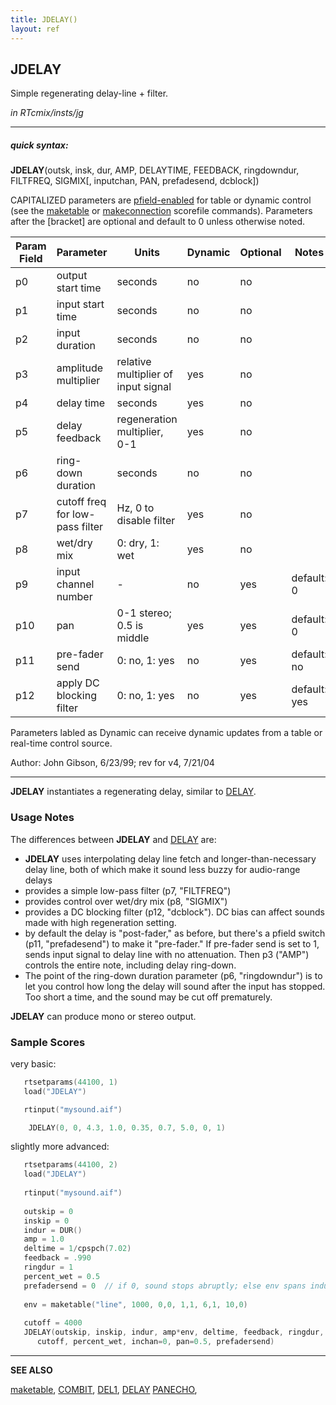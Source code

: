 ```yaml
---
title: JDELAY()
layout: ref
---
```


## JDELAY

Simple regenerating delay-line + filter.

*in RTcmix/insts/jg*  
  

-----

##### quick syntax:

**JDELAY**(outsk, insk, dur, AMP, DELAYTIME, FEEDBACK, ringdowndur,
FILTFREQ, SIGMIX\[, inputchan, PAN, prefadesend, dcblock\])

CAPITALIZED parameters are [pfield-enabled](pfield-enabled.html) for
table or dynamic control (see the
[maketable](../scorefile/maketable.html) or
[makeconnection](../scorefile/makeconnection.html) scorefile
commands). Parameters after the \[bracket\] are optional and default to
0 unless otherwise noted.


Param Field	| Parameter | Units | Dynamic | Optional | Notes
----------- | --------- | ----- | -------- | --------- | ---------
p0 | output start time | seconds | no | no | 
p1 | input start time | seconds | no | no | 
p2 | input duration | seconds | no | no | 
p3 | amplitude multiplier | relative multiplier of input signal | yes | no | 
p4 | delay time | seconds | yes | no | 
p5 | delay feedback | regeneration multiplier, 0-1 | yes | no | 
p6 | ring-down duration | seconds | no | no | 
p7 | cutoff freq for low-pass filter | Hz, 0 to disable filter | yes | no | 
p8 | wet/dry mix | 0: dry, 1: wet | yes | no | 
p9 | input channel number |  -  | no | yes | default: 0 | 
p10 | pan | 0-1 stereo; 0.5 is middle | yes | yes | default: 0 | 
p11 | pre-fader send | 0: no, 1: yes | no | yes | default: no | 
p12 | apply DC blocking filter | 0: no, 1: yes | no | yes | default: yes | 
  
Parameters labled as Dynamic can receive dynamic updates from a table or real-time control source.

Author:  John Gibson, 6/23/99; rev for v4, 7/21/04

  

-----

  
**JDELAY** instantiates a regenerating delay, similar to
[DELAY](DELAY.html).

### Usage Notes

The differences between **JDELAY** and [DELAY](DELAY.html) are:

  - **JDELAY** uses interpolating delay line fetch and
    longer-than-necessary delay line, both of which make it sound less
    buzzy for audio-range delays
  - provides a simple low-pass filter (p7, "FILTFREQ")
  - provides control over wet/dry mix (p8, "SIGMIX")
  - provides a DC blocking filter (p12, "dcblock"). DC bias can affect
    sounds made with high regeneration setting.
  - by default the delay is "post-fader," as before, but there's a
    pfield switch (p11, "prefadesend") to make it "pre-fader." If
    pre-fader send is set to 1, sends input signal to delay line with no
    attenuation. Then p3 ("AMP") controls the entire note, including
    delay ring-down.
  - The point of the ring-down duration parameter (p6, "ringdowndur") is
    to let you control how long the delay will sound after the input has
    stopped. Too short a time, and the sound may be cut off prematurely.

**JDELAY** can produce mono or stereo output.

### Sample Scores

very basic:

```cpp
   rtsetparams(44100, 1)
   load("JDELAY")

   rtinput("mysound.aif")

    JDELAY(0, 0, 4.3, 1.0, 0.35, 0.7, 5.0, 0, 1)
```

  
  
slightly more advanced:

```cpp
   rtsetparams(44100, 2)
   load("JDELAY")
   
   rtinput("mysound.aif")
   
   outskip = 0
   inskip = 0
   indur = DUR()
   amp = 1.0
   deltime = 1/cpspch(7.02)
   feedback = .990
   ringdur = 1
   percent_wet = 0.5
   prefadersend = 0  // if 0, sound stops abruptly; else env spans indur + ringdur
   
   env = maketable("line", 1000, 0,0, 1,1, 6,1, 10,0)
   
   cutoff = 4000
   JDELAY(outskip, inskip, indur, amp*env, deltime, feedback, ringdur,
      cutoff, percent_wet, inchan=0, pan=0.5, prefadersend)
```

  

-----

  
**SEE ALSO**  
  
[maketable](../scorefile/maketable.html), [COMBIT](COMBIT.html),
[DEL1](DEL1.html), [DELAY](DELAY.html) [PANECHO](PANECHO.html),
